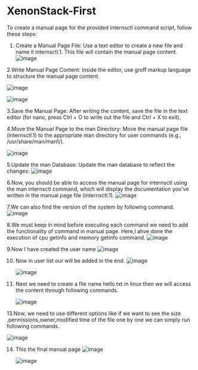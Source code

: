 # XenonStack-First
To create a manual page for the provided internsctl command script, follow these steps:

1. Create a Manual Page File:
Use a text editor to create a new file and name it internsctl.1. This file will contain the manual page content.
![image](https://github.com/komalyadav001/XenonStack-First/assets/102211536/4bc5bed5-64b1-43f7-9c52-769d639ef0bd)

2.Write Manual Page Content:
Inside the editor, use groff markup language to structure the manual page content.

![image](https://github.com/komalyadav001/XenonStack-First/assets/102211536/3225adae-c9f4-45ef-b045-4720e51a477b)

![image](https://github.com/komalyadav001/XenonStack-First/assets/102211536/1e8ef4e4-4038-4192-82de-f781280272b7)

3.Save the Manual Page:
After writing the content, save the file in the text editor (for nano, press Ctrl + O to write out the file and Ctrl + X to exit).

4.Move the Manual Page to the man Directory:
 Move the manual page file (internsctl.1) to the appropriate man directory for user commands (e.g., /usr/share/man/man1/).
 
![image](https://github.com/komalyadav001/XenonStack-First/assets/102211536/e101319a-a7a2-4a37-94dc-6e1dad4e7447)

5.Update the man Database: Update the man database to reflect the changes:
![image](https://github.com/komalyadav001/XenonStack-First/assets/102211536/818d99be-cdb9-4d6b-9cd1-a21579860686)

6.Now, you should be able to access the manual page for internsctl using the man internsctl command, which will display the documentation you've written in the manual page file (internsctl.1).
![image](https://github.com/komalyadav001/XenonStack-First/assets/102211536/ec0fa1a3-6cd7-47cd-b822-6bb131c9193a)

7.We can also find the version of the system by following command.
![image](https://github.com/komalyadav001/XenonStack-First/assets/102211536/41279a8b-35cf-4b01-80e4-b66adfd1cc6f)

8.We must keep in mind before executing each command we need to add the functionality of command in manual page.
Here,I ahve done the execution of cpu getinfo and memory getinfo command.
![image](https://github.com/komalyadav001/XenonStack-First/assets/102211536/4d7e92a8-5c96-44dc-963f-4c6029b613da)

9.Now I have created the user name
![image](https://github.com/komalyadav001/XenonStack-First/assets/102211536/e4edbda9-0db7-4f58-aadc-dac60dbb487e)

10. Now in user list our will be added in the end.
    ![image](https://github.com/komalyadav001/XenonStack-First/assets/102211536/458fa5f5-3a78-4ab9-b1da-fe4380a9a3db)
    
    ![image](https://github.com/komalyadav001/XenonStack-First/assets/102211536/b06d4fdc-93c9-4e0a-bf69-53f429f729fe)

12. Next we need to create a file name hello.txt in linux then we will access the content through following commands.
    
    ![image](https://github.com/komalyadav001/XenonStack-First/assets/102211536/1aeb450c-df17-4fda-9f67-7b4fc8ce0e65)
    
13.Now, we need to use different options like if we want to see the size ,permissions,owner,modified time of the file one by one we can simply run following commands.

![image](https://github.com/komalyadav001/XenonStack-First/assets/102211536/4eeeb143-b2c5-4384-9bce-fb10cf868402)

14. This the final manual page
    ![image](https://github.com/komalyadav001/XenonStack-First/assets/102211536/0d016d0f-b02b-4ce1-a5e7-790ccf8e8cc3)
    
    ![image](https://github.com/komalyadav001/XenonStack-First/assets/102211536/710d0fcc-15dc-41e4-957e-7af6322cfb6e)










